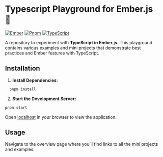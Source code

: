 # Typescript Playground for Ember.js 🧪

[![Ember](https://img.shields.io/badge/Ember.js-v.6.4-orange)](https://emberjs.com/)
[![Pnpm](https://img.shields.io/badge/pnpm-v.9.5-yellow)](https://pnpm.io/)
[![TypeScript](https://img.shields.io/badge/typescript-v.5.8.3-blue)](https://guides.emberjs.com/release/typescript/)

A repository to experiment with **TypeScript in Ember.js**. This playground contains various examples and mini projects that demonstrate best practices and Ember features with TypeScript.

## Installation

1. **Install Dependencies:**

```bash
  pnpm install
```

2. **Start the Development Server:**

```bash
pnpm start
```

Open [localhost](http://localhost:4200) in your browser to view the application.

## Usage

Navigate to the overview page where you’ll find links to all the mini projects and examples.
